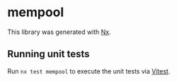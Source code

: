 # mempool

This library was generated with [Nx](https://nx.dev).

## Running unit tests

Run `nx test mempool` to execute the unit tests via [Vitest](https://vitest.dev/).
